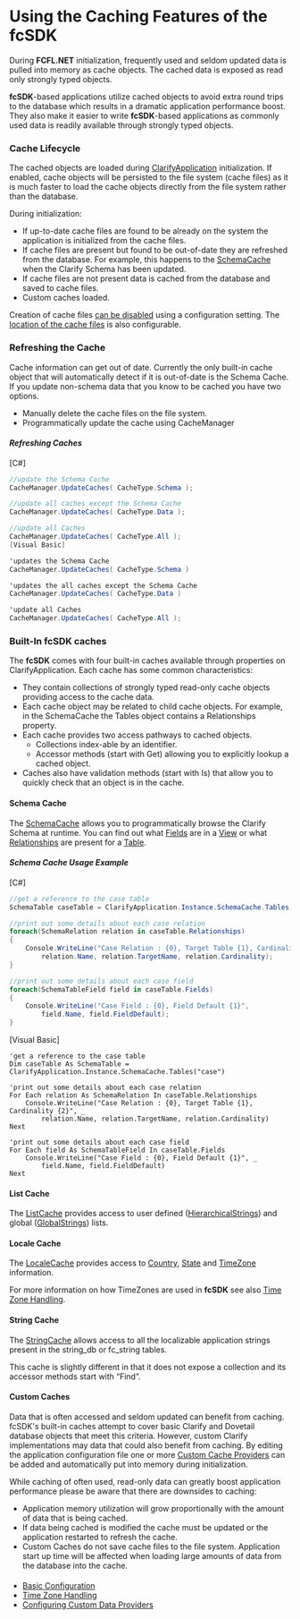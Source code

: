 # Using the Caching Features of the fcSDK

During **FCFL.NET** initialization, frequently used and seldom updated data is pulled into memory as cache objects. The cached data is exposed as read only strongly typed objects.

**fcSDK**-based applications utilize cached objects to avoid extra round trips to the database which results in a dramatic application performance boost. They also make it easier to write **fcSDK**-based applications as commonly used data is readily available through strongly typed objects.

### Cache Lifecycle

The cached objects are loaded during [ClarifyApplication]() initialization. If enabled, cache objects will be persisted to the file system (cache files) as it is much faster to load the cache objects directly from the file system rather than the database.

During initialization:

* If up-to-date cache files are found to be already on the system the application is initialized from the cache files.
* If cache files are present but found to be out-of-date they are refreshed from the database. For example, this happens to the [SchemaCache](/api/FChoice.Foundation.Clarify.SchemaCache.yml) when the Clarify Schema has been updated.
* If cache files are not present data is cached from the database and saved to cache files.
* Custom caches loaded.

Creation of cache files [can be disabled]() using a configuration setting. The [location of the cache files]() is also configurable.

### Refreshing the Cache

Cache information can get out of date. Currently the only built-in cache object that will automatically detect if it is out-of-date is the Schema Cache. If you update non-schema data that you know to be cached you have two options.

* Manually delete the cache files on the file system.
* Programmatically update the cache using CacheManager

#### *Refreshing Caches*

[C#] 
```csharp
//update the Schema Cache
CacheManager.UpdateCaches( CacheType.Schema );

//update all caches except the Schema Cache
CacheManager.UpdateCaches( CacheType.Data );

//update all Caches
CacheManager.UpdateCaches( CacheType.All );
[Visual Basic] 

'updates the Schema Cache
CacheManager.UpdateCaches( CacheType.Schema )

'updates the all caches except the Schema Cache
CacheManager.UpdateCaches( CacheType.Data )

'update all Caches
CacheManager.UpdateCaches( CacheType.All );
```

### Built-In fcSDK caches

The **fcSDK** comes with four built-in caches available through properties on ClarifyApplication. Each cache has some common characteristics:

* They contain collections of strongly typed read-only cache objects providing access to the cache data.
* Each cache object may be related to child cache objects. For example, in the SchemaCache the Tables object contains a Relationships property.
* Each cache provides two access pathways to cached objects.
  * Collections index-able by an identifier.
  * Accessor methods (start with Get) allowing you to explicitly lookup a cached object.
* Caches also have validation methods (start with Is) that allow you to quickly check that an object is in the cache.

#### Schema Cache

The [SchemaCache](/api/FChoice.Foundation.Clarify.SchemaCache.yml) allows you to programmatically browse the Clarify Schema at runtime. You can find out what [Fields]() are in a [View]() or what [Relationships]() are present for a [Table]().

#### *Schema Cache Usage Example*

[C#] 
```csharp
//get a reference to the case table
SchemaTable caseTable = ClarifyApplication.Instance.SchemaCache.Tables["case"];

//print out some details about each case relation
foreach(SchemaRelation relation in caseTable.Relationships)
{
    Console.WriteLine("Case Relation : {0}, Target Table {1}, Cardinality {2}", 
        relation.Name, relation.TargetName, relation.Cardinality);
}

//print out some details about each case field
foreach(SchemaTableField field in caseTable.Fields)
{
    Console.WriteLine("Case Field : {0}, Field Default {1}", 
        field.Name, field.FieldDefault);
}
```

[Visual Basic] 
```
'get a reference to the case table
Dim caseTable As SchemaTable = ClarifyApplication.Instance.SchemaCache.Tables("case")

'print out some details about each case relation
For Each relation As SchemaRelation In caseTable.Relationships
    Console.WriteLine("Case Relation : {0}, Target Table {1}, Cardinality {2}", _
        relation.Name, relation.TargetName, relation.Cardinality)
Next

'print out some details about each case field
For Each field As SchemaTableField In caseTable.Fields
    Console.WriteLine("Case Field : {0}, Field Default {1}", _
        field.Name, field.FieldDefault)
Next
```

#### List Cache

The [ListCache](/api/FChoice.Foundation.Clarify.ListCache.yml) provides access to user defined ([HierarchicalStrings]()) and global ([GlobalStrings]()) lists.

#### Locale Cache

The [LocaleCache](/api/FChoice.Foundation.Clarify.LocaleCache.yml) provides access to [Country](), [State]() and [TimeZone]() information.

For more information on how TimeZones are used in **fcSDK** see also [Time Zone Handling](time-zones.md).

#### String Cache

The [StringCache](/api/FChoice.Foundation.Clarify.StringCache.yml) allows access to all the localizable application strings present in the string_db or fc_string tables.

This cache is slightly different in that it does not expose a collection and its accessor methods start with “Find”.

#### Custom Caches

Data that is often accessed and seldom updated can benefit from caching. fcSDK's built-in caches attempt to cover basic Clarify and Dovetail database objects that meet this criteria. However, custom Clarify implementations may data that could also benefit from caching. By editing the application configuration file one or more [Custom Cache Providers]() can be added and automatically put into memory during initialization.

While caching of often used, read-only data can greatly boost application performance please be aware that there are downsides to caching:

* Application memory utilization will grow proportionally with the amount of data that is being cached.
* If data being cached is modified the cache must be updated or the application restarted to refresh the cache.
* Custom Caches do not save cache files to the file system. Application start up time will be affected when loading large amounts of data from the database into the cache.

#### 

* [Basic Configuration]()
* [Time Zone Handling]()
* [Configuring Custom Data Providers](configuring-database-providers.md)
